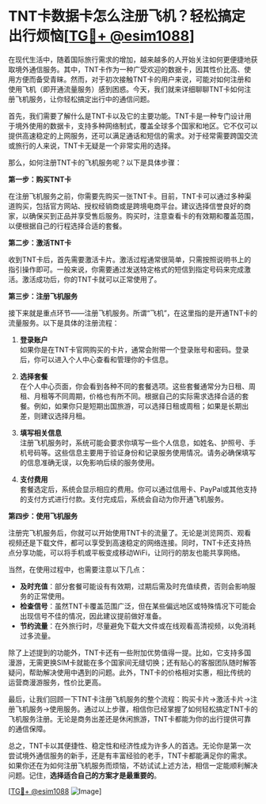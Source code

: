 # TNT卡数据卡怎么注册飞机？轻松搞定出行烦恼[[TG💪+ @esim1088](https://t.me/s/esim1088)]

在现代生活中，随着国际旅行需求的增加，越来越多的人开始关注如何更便捷地获取境外通信服务。其中，TNT卡作为一种广受欢迎的数据卡，因其性价比高、使用方便而备受青睐。然而，对于初次接触TNT卡的用户来说，可能对如何注册和使用飞机（即开通流量服务）感到困惑。今天，我们就来详细聊聊TNT卡如何注册飞机服务，让你轻松搞定出行中的通信问题。

首先，我们需要了解什么是TNT卡以及它的主要功能。TNT卡是一种专门设计用于境外使用的数据卡，支持多种网络制式，覆盖全球多个国家和地区。它不仅可以提供高速稳定的上网服务，还可以满足通话和短信的需求。对于经常需要跨国交流或旅行的人来说，TNT卡无疑是一个非常实用的选择。

那么，如何注册TNT卡的飞机服务呢？以下是具体步骤：

**第一步：购买TNT卡**

在注册飞机服务之前，你需要先购买一张TNT卡。目前，TNT卡可以通过多种渠道购买，包括官方网站、授权经销商或是跨境电商平台。建议选择信誉良好的商家，以确保买到正品并享受售后服务。购买时，注意查看卡的有效期和覆盖范围，以便根据自己的行程选择合适的套餐。

**第二步：激活TNT卡**

收到TNT卡后，首先需要激活卡片。激活过程通常很简单，只需按照说明书上的指引操作即可。一般来说，你需要通过发送特定格式的短信到指定号码来完成激活。激活成功后，你的TNT卡就可以正常使用了。

**第三步：注册飞机服务**

接下来就是重点环节——注册飞机服务。所谓“飞机”，在这里指的是开通TNT卡的流量服务。以下是具体的注册流程：

1. **登录账户**  
   如果你是在TNT卡官网购买的卡片，通常会附带一个登录账号和密码。登录后，你可以进入个人中心查看和管理你的卡信息。

2. **选择套餐**  
   在个人中心页面，你会看到各种不同的套餐选项。这些套餐通常分为日租、周租、月租等不同周期，价格也有所不同。根据自己的实际需求选择合适的套餐。例如，如果你只是短期出国旅游，可以选择日租或周租；如果是长期出差，则建议选择月租。

3. **填写相关信息**  
   注册飞机服务时，系统可能会要求你填写一些个人信息，如姓名、护照号、手机号码等。这些信息主要用于验证身份和记录服务使用情况。请务必确保填写的信息准确无误，以免影响后续的服务使用。

4. **支付费用**  
   套餐选定后，系统会显示相应的费用。你可以通过信用卡、PayPal或其他支持的支付方式进行付款。支付完成后，系统会自动为你开通飞机服务。

**第四步：使用飞机服务**

注册完飞机服务后，你就可以开始使用TNT卡的流量了。无论是浏览网页、观看视频还是下载文件，都可以享受到高速稳定的网络连接。同时，TNT卡还支持热点分享功能，可以将手机或平板变成移动WiFi，让同行的朋友也能共享网络。

当然，在使用过程中，也需要注意以下几点：

- **及时充值**：部分套餐可能设有有效期，过期后需及时充值续费，否则会影响服务的正常使用。
- **检查信号**：虽然TNT卡覆盖范围广泛，但在某些偏远地区或特殊情况下可能会出现信号不佳的情况，因此建议提前做好准备。
- **节约流量**：在外旅行时，尽量避免下载大文件或在线观看高清视频，以免消耗过多流量。

除了上述提到的功能外，TNT卡还有一些附加优势值得一提。比如，它支持多国漫游，无需更换SIM卡就能在多个国家间无缝切换；还有贴心的客服团队随时解答疑问，帮助解决使用中遇到的问题。此外，TNT卡的价格相对实惠，相比传统的运营商漫游服务，性价比更高。

最后，让我们回顾一下TNT卡注册飞机服务的整个流程：购买卡片→激活卡片→注册飞机服务→使用服务。通过以上步骤，相信你已经掌握了如何轻松搞定TNT卡的飞机服务注册。无论是商务出差还是休闲旅游，TNT卡都能为你的出行提供可靠的通信保障。

总之，TNT卡以其便捷性、稳定性和经济性成为许多人的首选。无论你是第一次尝试境外通信服务的新手，还是有丰富经验的老手，TNT卡都能满足你的需求。如果你还在为如何注册飞机服务而烦恼，不妨试试上述方法，相信一定能顺利解决问题。记住，**选择适合自己的方案才是最重要的**。

[[TG💪+ @esim1088](https://t.me/s/esim1088) ![Image](https://i.postimg.cc/4NQfJmqS/Snipaste-2025-05-13-00-14-12.png)]